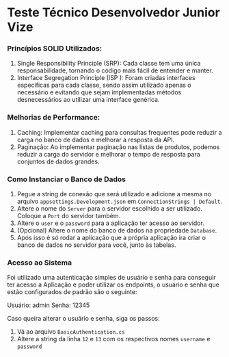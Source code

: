 # Teste Técnico Desenvolvedor Junior Vize

### Princípios SOLID Utilizados:
1. Single Responsibility Principle (SRP): Cada classe tem uma única responsabilidade, tornando o código mais fácil de entender e manter.
2. Interface Segregation Principle (ISP ): Foram criadas interfaces específicas para cada classe, sendo assim utilizado apenas o necessário e evitando que sejam implementadas métodos desnecessários ao utilizar uma interface genérica.

### Melhorias de Performance:
1. Caching: Implementar caching para consultas frequentes pode reduzir a carga no banco de dados e melhorar a resposta da API.
2. Paginação: Ao implementar paginação nas listas de produtos, podemos reduzir a carga do servidor e melhorar o tempo de resposta para conjuntos de dados grandes.

### Como Instanciar o Banco de Dados

1. Pegue a string de conexão que será utilizado e adicione a mesma no arquivo `appsettings.Development.json` em `ConnectionStrings | Default`.
2. Altere o nome do `Server` para o servidor escolhido a ser utilizado. Coloque a `Port` do servidor também.
3. Altere o `user` e o `password` para a aplicação ter acesso ao servidor.
4. (Opcional) Altere o nome do banco de dados na propriedade `Database`.
5. Após isso é só rodar a aplicação que a própria aplicação ira criar o banco de dados no servidor para você, junto às tabelas.

### Acesso ao Sistema

Foi utilizado uma autenticação simples de usuário e senha para conseguir ter acesso a Aplicação e poder utilizar os endpoints, o usuário e senha que estão configurados de padrão são o seguinte:

Usuário: admin
Senha: 12345

Caso queira alterar o usuário e senha, siga os passos:

1. Vá ao arquivo `BasicAuthentication.cs`
2. Altere a string da linha `12` e `13` com os respectivos nomes `username` e `password`
